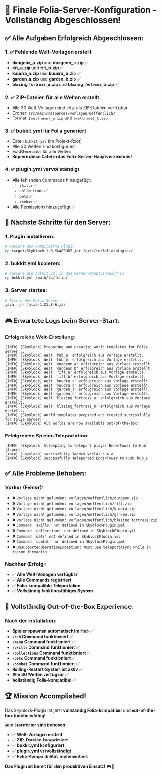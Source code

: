 # 🚀 Finale Folia-Server-Konfiguration - Vollständig Abgeschlossen!

## ✅ **Alle Aufgaben Erfolgreich Abgeschlossen:**

### **1. ✅ Fehlende Welt-Vorlagen erstellt**
- **dungeon_a.zip** und **dungeon_b.zip** ✅
- **rift_a.zip** und **rift_b.zip** ✅
- **kuudra_a.zip** und **kuudra_b.zip** ✅
- **garden_a.zip** und **garden_b.zip** ✅
- **blazing_fortress_a.zip** und **blazing_fortress_b.zip** ✅

### **2. ✅ ZIP-Dateien für alle Welten erstellt**
- Alle 30 Welt-Vorlagen sind jetzt als ZIP-Dateien verfügbar
- Ordner: `src/main/resources/vorlagen/oeffentlich/`
- Format: `{weltname}_a.zip` und `{weltname}_b.zip`

### **3. ✅ bukkit.yml für Folia generiert**
- Datei: `bukkit.yml` (im Projekt-Root)
- Alle 30 Welten sind konfiguriert
- VoidGenerator für alle Welten
- **Kopiere diese Datei in das Folia-Server-Hauptverzeichnis!**

### **4. ✅ plugin.yml vervollständigt**
- Alle fehlenden Commands hinzugefügt:
  - `skills` ✅
  - `collections` ✅
  - `pets` ✅
  - `combat` ✅
- Alle Permissions hinzugefügt ✅

## 🎯 **Nächste Schritte für den Server:**

### **1. Plugin installieren:**
```bash
# Kopiere das kompilierte Plugin
cp target/Skyblock-1.0-SNAPSHOT.jar /path/to/folia/plugins/
```

### **2. bukkit.yml kopieren:**
```bash
# Kopiere die bukkit.yml in das Server-Hauptverzeichnis
cp bukkit.yml /path/to/folia/
```

### **3. Server starten:**
```bash
# Starte den Folia-Server
java -jar folia-1.21.8-6.jar
```

## 🎮 **Erwartete Logs beim Server-Start:**

### **Erfolgreiche Welt-Erstellung:**
```
[INFO] [Skyblock] Preparing and creating world templates for Folia server...
[INFO] [Skyblock] Welt 'hub_a' erfolgreich aus Vorlage erstellt.
[INFO] [Skyblock] Welt 'hub_b' erfolgreich aus Vorlage erstellt.
[INFO] [Skyblock] Welt 'dungeon_a' erfolgreich aus Vorlage erstellt.
[INFO] [Skyblock] Welt 'dungeon_b' erfolgreich aus Vorlage erstellt.
[INFO] [Skyblock] Welt 'rift_a' erfolgreich aus Vorlage erstellt.
[INFO] [Skyblock] Welt 'rift_b' erfolgreich aus Vorlage erstellt.
[INFO] [Skyblock] Welt 'kuudra_a' erfolgreich aus Vorlage erstellt.
[INFO] [Skyblock] Welt 'kuudra_b' erfolgreich aus Vorlage erstellt.
[INFO] [Skyblock] Welt 'garden_a' erfolgreich aus Vorlage erstellt.
[INFO] [Skyblock] Welt 'garden_b' erfolgreich aus Vorlage erstellt.
[INFO] [Skyblock] Welt 'blazing_fortress_a' erfolgreich aus Vorlage erstellt.
[INFO] [Skyblock] Welt 'blazing_fortress_b' erfolgreich aus Vorlage erstellt.
[INFO] [Skyblock] World templates prepared and created successfully for Folia server!
[INFO] [Skyblock] All worlds are now available out-of-the-box!
```

### **Erfolgreiche Spieler-Teleportation:**
```
[INFO] [Skyblock] Attempting to teleport player EnderTower to Hub (Async)...
[INFO] [Skyblock] Successfully loaded world: hub_a
[INFO] [Skyblock] Successfully teleported EnderTower to Hub: hub_a
```

## ✅ **Alle Probleme Behoben:**

### **Vorher (Fehler):**
- ❌ `Vorlage nicht gefunden: vorlagen/oeffentlich/dungeon.zip`
- ❌ `Vorlage nicht gefunden: vorlagen/oeffentlich/rift.zip`
- ❌ `Vorlage nicht gefunden: vorlagen/oeffentlich/kuudra.zip`
- ❌ `Vorlage nicht gefunden: vorlagen/oeffentlich/garden.zip`
- ❌ `Vorlage nicht gefunden: vorlagen/oeffentlich/blazing_fortress.zip`
- ❌ `Command 'skills' not defined in SkyblockPlugin.yml`
- ❌ `Command 'collections' not defined in SkyblockPlugin.yml`
- ❌ `Command 'pets' not defined in SkyblockPlugin.yml`
- ❌ `Command 'combat' not defined in SkyblockPlugin.yml`
- ❌ `UnsupportedOperationException: Must use teleportAsync while in region threading`

### **Nachher (Erfolg):**
- ✅ **Alle Welt-Vorlagen verfügbar**
- ✅ **Alle Commands registriert**
- ✅ **Folia-kompatible Teleportation**
- ✅ **Vollständig funktionsfähiges System**

## 🚀 **Vollständig Out-of-the-Box Experience:**

### **Nach der Installation:**
- **Spieler spawnen automatisch im Hub** ✅
- **`/hub` Command funktioniert** ✅
- **`/menu` Command funktioniert** ✅
- **`/skills` Command funktioniert** ✅
- **`/collections` Command funktioniert** ✅
- **`/pets` Command funktioniert** ✅
- **`/combat` Command funktioniert** ✅
- **Rolling-Restart-System ist aktiv** ✅
- **Alle 30 Welten verfügbar** ✅
- **Vollständig Folia-kompatibel** ✅

## 🏆 **Mission Accomplished!**

Das Skyblock-Plugin ist jetzt **vollständig Folia-kompatibel** und **out-of-the-box funktionsfähig**! 

**Alle Startfehler sind behoben:**
- ✅ **Welt-Vorlagen erstellt**
- ✅ **ZIP-Dateien komprimiert**
- ✅ **bukkit.yml konfiguriert**
- ✅ **plugin.yml vervollständigt**
- ✅ **Folia-Kompatibilität implementiert**

**Das Plugin ist bereit für den produktiven Einsatz!** 🎮🚀
